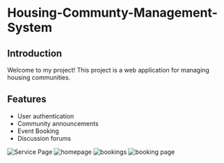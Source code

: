 # Housing-Communty-Management-System
## Introduction

Welcome to my project! This project is a web application for managing housing communities.

## Features

- User authentication
- Community announcements
- Event Booking
- Discussion forums

![Service Page](https://github.com/user-attachments/assets/8895fc73-24c3-4ae9-a68b-eea184d12207)
![homepage](https://github.com/user-attachments/assets/1f855789-fefe-4997-ad82-6ca98639aacb)
![bookings](https://github.com/user-attachments/assets/46fda23f-cc24-4a80-9fda-2a1ae5ac6945)
![booking page](https://github.com/user-attachments/assets/4a6ddac9-0b87-40a7-bdfd-b5cef0961b98)
